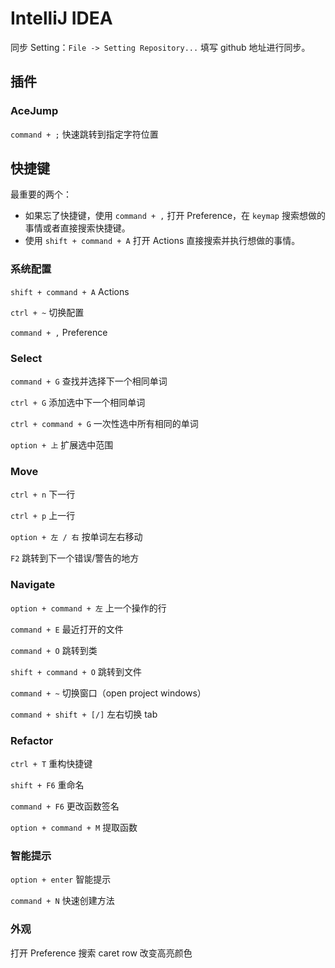 # IntelliJ IDEA

同步 Setting：`File -> Setting Repository...` 填写 github 地址进行同步。

## 插件

### AceJump

`command + ;` 快速跳转到指定字符位置

## 快捷键

最重要的两个：

- 如果忘了快捷键，使用 `command + ,` 打开 Preference，在 `keymap` 搜索想做的事情或者直接搜索快捷键。
- 使用 `shift + command + A` 打开 Actions 直接搜索并执行想做的事情。

### 系统配置

`shift + command + A` Actions

`ctrl + ~` 切换配置

`command + ,` Preference

### Select

`command + G` 查找并选择下一个相同单词

`ctrl + G` 添加选中下一个相同单词

`ctrl + command + G` 一次性选中所有相同的单词

`option + 上` 扩展选中范围

### Move

`ctrl + n` 下一行

`ctrl + p` 上一行

`option + 左 / 右` 按单词左右移动

`F2` 跳转到下一个错误/警告的地方

### Navigate

`option + command + 左` 上一个操作的行

`command + E` 最近打开的文件

`command + O` 跳转到类

`shift + command + O` 跳转到文件

`command + ~` 切换窗口（open project windows）

`command + shift + [/]` 左右切换 tab

### Refactor

`ctrl + T` 重构快捷键

`shift + F6` 重命名

`command + F6` 更改函数签名

`option + command + M` 提取函数

### 智能提示

`option + enter` 智能提示

`command + N` 快速创建方法

### 外观

打开 Preference 搜索 caret row 改变高亮颜色
